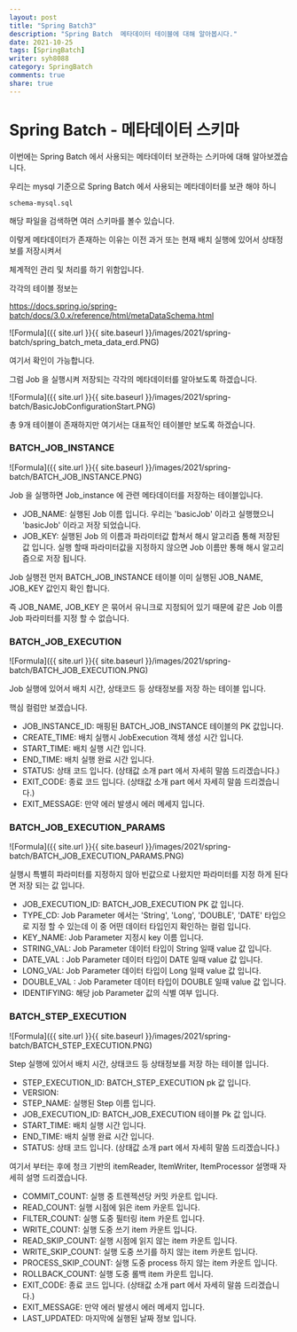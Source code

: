 ```yaml
---
layout: post
title: "Spring Batch3"
description: "Spring Batch  메타데이터 테이블에 대해 알아봅시다."
date: 2021-10-25
tags: [SpringBatch]
writer: syh8088
category: SpringBatch
comments: true
share: true
---
```


# Spring Batch - 메타데이터 스키마

이번에는 Spring Batch 에서 사용되는 메타데이터 보관하는 스키마에 대해 알아보겠습니다.

우리는 mysql 기준으로 Spring Batch 에서 사용되는 메타데이터를 보관 해야 하니

``schema-mysql.sql``

해당 파일을 검색하면 여러 스키마를 볼수 있습니다.

이렇게 메타데이터가 존재하는 이유는 이전 과거 또는 현재 배치 실행에 있어서 상태정보를 저장시켜서 

체계적인 관리 및 처리를 하기 위함입니다.


각각의 테이블 정보는 

https://docs.spring.io/spring-batch/docs/3.0.x/reference/html/metaDataSchema.html

![Formula]({{ site.url }}{{ site.baseurl }}/images/2021/spring-batch/spring_batch_meta_data_erd.PNG)

여기서 확인이 가능합니다.

그럼 Job 을 실행시켜 저장되는 각각의 메타데이터를 알아보도록 하겠습니다.

![Formula]({{ site.url }}{{ site.baseurl }}/images/2021/spring-batch/BasicJobConfigurationStart.PNG)

총 9개 테이블이 존재하지만 여기서는 대표적인 테이블만 보도록 하겠습니다.


### BATCH_JOB_INSTANCE

![Formula]({{ site.url }}{{ site.baseurl }}/images/2021/spring-batch/BATCH_JOB_INSTANCE.PNG)

Job 을 실행하면 Job_instance 에 관련 메타데이터를 저장하는 테이블입니다.
* JOB_NAME: 실행된 Job 이름 입니다. 우리는 'basicJob' 이라고 실행했으니 'basicJob' 이라고 저장 되었습니다.
* JOB_KEY: 실행된 Job 의 이름과 파라미터값 합쳐서 해시 알고리즘 통해 저장된 값 입니다. 실행 할때 파라미터값을 지정하지 않으면 Job 이름만 통해 해시 알고리즘으로 저장 됩니다.

Job 실행전 먼저 BATCH_JOB_INSTANCE 테이블 이미 실행된 JOB_NAME, JOB_KEY 값인지 확인 합니다.

즉 JOB_NAME, JOB_KEY 은 묶어서 유니크로 지정되어 있기 때문에 같은 Job 이름 Job 파라미터를 지정 할 수 없습니다.


### BATCH_JOB_EXECUTION

![Formula]({{ site.url }}{{ site.baseurl }}/images/2021/spring-batch/BATCH_JOB_EXECUTION.PNG)

Job 실행에 있어서 배치 시간, 상태코드 등 상태정보를 저장 하는 테이블 입니다.

핵심 컬럼만 보겠습니다.
* JOB_INSTANCE_ID: 매핑된 BATCH_JOB_INSTANCE 테이블의 PK 값입니다.
* CREATE_TIME: 배치 실행시 JobExecution 객체 생성 시간 입니다.
* START_TIME: 배치 실행 시간 입니다.
* END_TIME: 배치 실행 완료 시간 입니다.
* STATUS: 상태 코드 입니다. (상태값 소개 part 에서 자세히 말씀 드리겠습니다.)
* EXIT_CODE: 종료 코드 입니다. (상태값 소개 part 에서 자세히 말씀 드리겠습니다.)
* EXIT_MESSAGE: 만약 에러 발생시 에러 메세지 입니다.


### BATCH_JOB_EXECUTION_PARAMS

![Formula]({{ site.url }}{{ site.baseurl }}/images/2021/spring-batch/BATCH_JOB_EXECUTION_PARAMS.PNG)

실행시 특별히 파라미터를 지정하지 않아 빈값으로 나왔지만 파라미터를 지정 하게 된다면 저장 되는 값 입니다.

* JOB_EXECUTION_ID: BATCH_JOB_EXECUTION PK 값 입니다.
* TYPE_CD: Job Parameter 에서는 'String', 'Long', 'DOUBLE', 'DATE' 타입으로 지정 할 수 있는데 이 중 어떤 데이터 타입인지 확인하는 컬럼 입니다.
* KEY_NAME: Job Parameter 지정시 key 이름 입니다.
* STRING_VAL: Job Parameter 데이터 타입이 String 일때 value 값 입니다.
* DATE_VAL : Job Parameter 데이터 타입이 DATE 일때 value 값 입니다.
* LONG_VAL: Job Parameter 데이터 타입이 Long 일때 value 값 입니다.
* DOUBLE_VAL : Job Parameter 데이터 타입이 DOUBLE 일때 value 값 입니다.
* IDENTIFYING: 해당 job Parameter 값의 식별 여부 입니다. 
	
### BATCH_STEP_EXECUTION

![Formula]({{ site.url }}{{ site.baseurl }}/images/2021/spring-batch/BATCH_STEP_EXECUTION.PNG)

Step 실행에 있어서 배치 시간, 상태코드 등 상태정보를 저장 하는 테이블 입니다.

* STEP_EXECUTION_ID: BATCH_STEP_EXECUTION pk 값 입니다.
* VERSION: 
* STEP_NAME: 실행된 Step 이름 입니다.
* JOB_EXECUTION_ID: BATCH_JOB_EXECUTION 테이블 Pk 값 입니다.
* START_TIME: 배치 실행 시간 입니다.
* END_TIME: 배치 실행 완료 시간 입니다.
* STATUS: 상태 코드 입니다. (상태값 소개 part 에서 자세히 말씀 드리겠습니다.)

여기서 부터는 후에 청크 기반의 itemReader, ItemWriter, ItemProcessor 설명때 자세히 설명 드리겠습니다.

* COMMIT_COUNT: 실행 중 트렌젝션당 커밋 카운트 입니다.
* READ_COUNT: 실행 시점에 읽은 item 카운트 입니다.
* FILTER_COUNT: 실행 도중 필터링 item 카운트 입니다.
* WRITE_COUNT: 실행 도중 쓰기 item 카운트 입니다.
* READ_SKIP_COUNT: 실행 시점에 읽지 않는 item 카운트 입니다.
* WRITE_SKIP_COUNT: 실행 도중 쓰기를 하지 않는 item 카운트 입니다.
* PROCESS_SKIP_COUNT: 실행 도중 process 하지 않는 item 카운트 입니다.
* ROLLBACK_COUNT: 실행 도중 롤백 item 카운트 입니다.
* EXIT_CODE: 종료 코드 입니다. (상태값 소개 part 에서 자세히 말씀 드리겠습니다.)
* EXIT_MESSAGE: 만약 에러 발생시 에러 메세지 입니다.
* LAST_UPDATED: 마지막에 실행된 날짜 정보 입니다.
